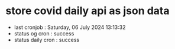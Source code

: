 # store covid daily api as json data

- last cronjob : Saturday, 06 July 2024 13:13:32
- status og cron : success
- status daily cron : success
      
      